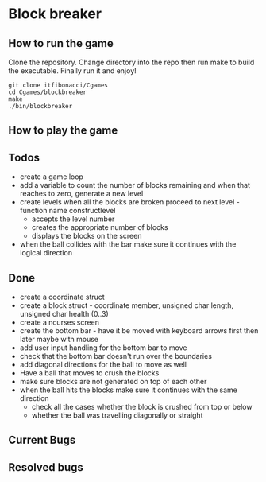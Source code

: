 # Block breaker

## How to run the game
Clone the repository. Change directory into the repo then run make to build the executable. Finally run it and enjoy!
```
git clone itfibonacci/Cgames
cd Cgames/blockbreaker
make
./bin/blockbreaker
```

## How to play the game

## Todos
- create a game loop
- add a variable to count the number of blocks remaining and when that reaches to zero, generate a new level
- create levels when all the blocks are broken proceed to next level - function name constructlevel
	- accepts the level number
	- creates the appropriate number of blocks
	- displays the blocks on the screen
- when the ball collides with the bar make sure it continues with the logical direction

## Done
- create a coordinate struct
- create a block struct - coordinate member, unsigned char length, unsigned char health (0..3)
- create a ncurses screen
- create the bottom bar - have it be moved with keyboard arrows first then later maybe with mouse
- add user input handling for the bottom bar to move
- check that the bottom bar doesn't run over the boundaries
- add diagonal directions for the ball to move as well
- Have a ball that moves to crush the blocks
- make sure blocks are not generated on top of each other
- when the ball hits the blocks make sure it continues with the same direction
	- check all the cases whether the block is crushed from top or below
	- whether the ball was travelling diagonally or straight

## Current Bugs

## Resolved bugs

